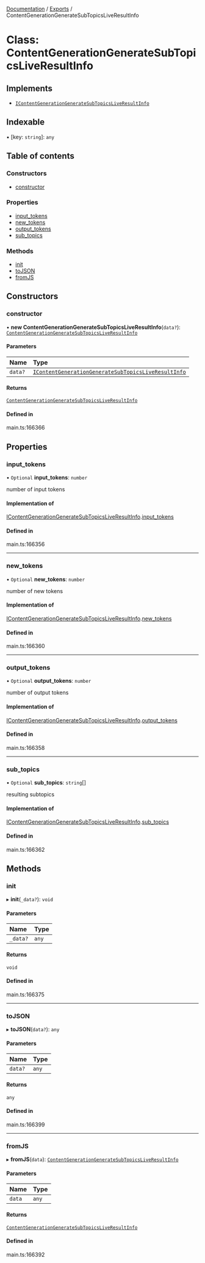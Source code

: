 [Documentation](../README.md) / [Exports](../modules.md) / ContentGenerationGenerateSubTopicsLiveResultInfo

# Class: ContentGenerationGenerateSubTopicsLiveResultInfo

## Implements

- [`IContentGenerationGenerateSubTopicsLiveResultInfo`](../interfaces/IContentGenerationGenerateSubTopicsLiveResultInfo.md)

## Indexable

▪ [key: `string`]: `any`

## Table of contents

### Constructors

- [constructor](ContentGenerationGenerateSubTopicsLiveResultInfo.md#constructor)

### Properties

- [input\_tokens](ContentGenerationGenerateSubTopicsLiveResultInfo.md#input_tokens)
- [new\_tokens](ContentGenerationGenerateSubTopicsLiveResultInfo.md#new_tokens)
- [output\_tokens](ContentGenerationGenerateSubTopicsLiveResultInfo.md#output_tokens)
- [sub\_topics](ContentGenerationGenerateSubTopicsLiveResultInfo.md#sub_topics)

### Methods

- [init](ContentGenerationGenerateSubTopicsLiveResultInfo.md#init)
- [toJSON](ContentGenerationGenerateSubTopicsLiveResultInfo.md#tojson)
- [fromJS](ContentGenerationGenerateSubTopicsLiveResultInfo.md#fromjs)

## Constructors

### constructor

• **new ContentGenerationGenerateSubTopicsLiveResultInfo**(`data?`): [`ContentGenerationGenerateSubTopicsLiveResultInfo`](ContentGenerationGenerateSubTopicsLiveResultInfo.md)

#### Parameters

| Name | Type |
| :------ | :------ |
| `data?` | [`IContentGenerationGenerateSubTopicsLiveResultInfo`](../interfaces/IContentGenerationGenerateSubTopicsLiveResultInfo.md) |

#### Returns

[`ContentGenerationGenerateSubTopicsLiveResultInfo`](ContentGenerationGenerateSubTopicsLiveResultInfo.md)

#### Defined in

main.ts:166366

## Properties

### input\_tokens

• `Optional` **input\_tokens**: `number`

number of input tokens

#### Implementation of

[IContentGenerationGenerateSubTopicsLiveResultInfo](../interfaces/IContentGenerationGenerateSubTopicsLiveResultInfo.md).[input_tokens](../interfaces/IContentGenerationGenerateSubTopicsLiveResultInfo.md#input_tokens)

#### Defined in

main.ts:166356

___

### new\_tokens

• `Optional` **new\_tokens**: `number`

number of new tokens

#### Implementation of

[IContentGenerationGenerateSubTopicsLiveResultInfo](../interfaces/IContentGenerationGenerateSubTopicsLiveResultInfo.md).[new_tokens](../interfaces/IContentGenerationGenerateSubTopicsLiveResultInfo.md#new_tokens)

#### Defined in

main.ts:166360

___

### output\_tokens

• `Optional` **output\_tokens**: `number`

number of output tokens

#### Implementation of

[IContentGenerationGenerateSubTopicsLiveResultInfo](../interfaces/IContentGenerationGenerateSubTopicsLiveResultInfo.md).[output_tokens](../interfaces/IContentGenerationGenerateSubTopicsLiveResultInfo.md#output_tokens)

#### Defined in

main.ts:166358

___

### sub\_topics

• `Optional` **sub\_topics**: `string`[]

resulting subtopics

#### Implementation of

[IContentGenerationGenerateSubTopicsLiveResultInfo](../interfaces/IContentGenerationGenerateSubTopicsLiveResultInfo.md).[sub_topics](../interfaces/IContentGenerationGenerateSubTopicsLiveResultInfo.md#sub_topics)

#### Defined in

main.ts:166362

## Methods

### init

▸ **init**(`_data?`): `void`

#### Parameters

| Name | Type |
| :------ | :------ |
| `_data?` | `any` |

#### Returns

`void`

#### Defined in

main.ts:166375

___

### toJSON

▸ **toJSON**(`data?`): `any`

#### Parameters

| Name | Type |
| :------ | :------ |
| `data?` | `any` |

#### Returns

`any`

#### Defined in

main.ts:166399

___

### fromJS

▸ **fromJS**(`data`): [`ContentGenerationGenerateSubTopicsLiveResultInfo`](ContentGenerationGenerateSubTopicsLiveResultInfo.md)

#### Parameters

| Name | Type |
| :------ | :------ |
| `data` | `any` |

#### Returns

[`ContentGenerationGenerateSubTopicsLiveResultInfo`](ContentGenerationGenerateSubTopicsLiveResultInfo.md)

#### Defined in

main.ts:166392
